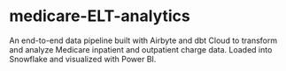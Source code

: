 # medicare-ELT-analytics
An end-to-end data pipeline built with Airbyte and dbt Cloud to transform and analyze Medicare inpatient and outpatient charge data. Loaded into Snowflake and visualized with Power BI.
